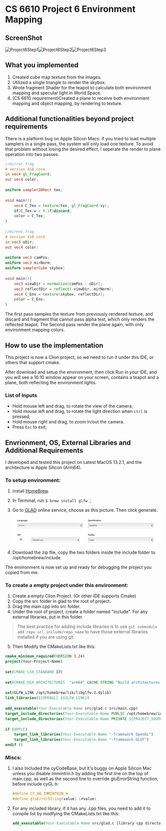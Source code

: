 # CS 6610 Project 6 Environment Mapping

## ScreenShot
![Project6Step1](assets/Project6Step1.png)![Project6Step2](assets/Project6Step2.png)![Project6Step3](assets/Project6Step3.png)
## What you implemented
1. Created cube map texture from the images.
2. Utilized a single triangle to render the skybox.
3. Wrote fragment Shader for the teapot to calculate both environment mapping and specular light in World Space.
4. (CS 6610 requirement)Created a plane to receive both environment mapping and object mapping, by rendering to texture.

## Additional functionalities beyond project requirements
There is a platform bug on Apple Silicon Macs: if you tried to load multiple samplers in a single pass, the system will only load one texture. To avoid that problem without losing the desired effect, I seperate the render to plane operation into two passes:

```glsl
//mirror.frag
# version 410 core
in vec4 gl_FragCoord;
out vec4 color;

uniform sampler2DRect tex;

void main(){
    vec4 C_Tex = texture(tex, gl_FragCoord.xy);
    if(C_Tex.w < 0.1f)discard;
    color = C_Tex;
}

//mirenv.frag
# version 410 core
in vec3 oDir;
out vec4 color;

uniform vec3 camPos;
uniform vec3 mirNorm;
uniform samplerCube skybox;

void main(){
    vec3 viewDir = normalize(camPos - oDir);
    vec3 reflectDir = reflect(-viewDir, mirNorm);
    vec4 C_Env = texture(skybox, reflectDir);
    color = C_Env;
}
```
The first pass samples the texture from previously rendered texture, and discard and fragment that cannot pass alpha test, which only renders the reflected teapot. The Second pass render the plane again, with only environment mapping colors.
## How to use the implementation

This project is now a Clion project, so we need to run it under this IDE, or others that support cmake.

After download and setup the environment, then click Run in your IDE, and you will see a 16:10 window appear on your screen, contains a teapot and a plane, both reflecting the environment lights.

### List of Inputs

* Hold mouse left and drag, to rotate the view of the camera;
* Hold mouse left and drag, to rotate the light direction when ```ctrl``` is pressed; 
* Hold mouse right and drag, to zoom in/out the camera.
* Press ```Esc``` to exit; 

## Envrionment, OS, External Libraries and Additional Requirements
I developed and tested this project on Latest MacOS 13.2.1, and the architecture is Apple Silicon (Arm64). 

### To setup environment:

1. install [HomeBrew](https://brew.sh).
2. In Terminal, run ```$ brew install glfw ```;
3. Go to [GLAD](https://glad.dav1d.de) online service, choose as this picture. Then click generate. ![](assets/GLAD.jpg)


4. Download the zip flie, copy the two folders inside the include folder to /opt/homebrew/include. 

The environment is now set up and ready for debugging the project you copied from me.
### To create a empty project under this environment:

1. Create a empty Clion Project. (Or other IDE supports Cmake)
2. Copy the src folder in glad to the root of project. 
3. Drag the main.cpp into src folder.
4. Under the root of project, create a folder named "include". For any external libraries, put in this folder. 
> The best practice for adding include libraries is to use ```git submodule add repo_url include/repo_name``` to have those external libraries installed if you are using git.
5. Then Modify the CMakeLists.txt like this:
```cmake
cmake_minimum_required(VERSION 3.24)
project(Your-Project-Name)

set(CMAKE_CXX_STANDARD 17)

set(CMAKE_OSX_ARCHITECTURES  "arm64" CACHE STRING "Build architectures for Mac OS X" FORCE)

set(GLFW_LINK /opt/homebrew/lib/libglfw.3.dylib)
link_libraries(${OPENGL} ${GLFW_LINK})

add_executable(Your-Executable-Name src/glad.c src/main.cpp)
target_include_directories(Your-Executable-Name PUBLIC /opt/homebrew/include)
target_include_directories(Your-Executable-Name PRIVATE ${PROJECT_SOURCE_DIR}/include)

if (APPLE)
    target_link_libraries(Your-Executable-Name "-framework OpenGL")
    target_link_libraries(Your-Executable-Name "-framework GLUT")
endif ()
```

### Miscs:

1. I also Included the cyCodeBase, but it's buggy on Apple Silicon Mac unless you disable immintrin.h by adding the first line on the top of main.cpp, as well as the second line to override gluErrorString function, before include cyGL.h:
    ```cpp
    #define CY_NO_IMMINTRIN_H
    #define gluErrorString(value) (#value)
    ```
2. For any included library, if it has any .cpp files, you need to add it to compile list by modfying the CMakeLists.txt like this:
    ```cmake
    add_executable(Your-Executable-Name src/glad.c [library cpp directories] src/main.cpp)
    ```